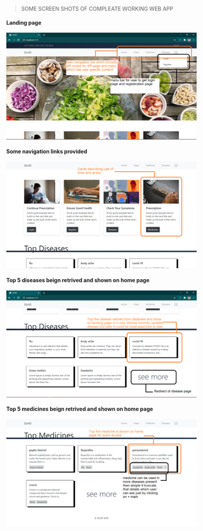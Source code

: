 > SOME SCREEN SHOTS OF COMPLEATE WORKING WEB APP

#### Landing page 
![](images/1.png)

#### Some navigation links provided
![](images/2.png)

#### Top 5 diseases beign retrived and shown on home page
![](images/3.png)

#### Top 5 medicines beign retrived and shown on home page
![](images/4.png)

